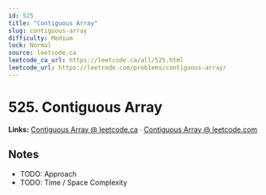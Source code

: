 ```yaml
--- 
id: 525
title: "Contiguous Array"
slug: contiguous-array
difficulty: Medium
lock: Normal
source: leetcode.ca
leetcode_ca_url: https://leetcode.ca/all/525.html
leetcode_url: https://leetcode.com/problems/contiguous-array/
---
```


# 525. Contiguous Array

**Links:** [Contiguous Array @ leetcode.ca](https://leetcode.ca/all/525.html) · [Contiguous Array @ leetcode.com](https://leetcode.com/problems/contiguous-array/)

## Notes
- TODO: Approach
- TODO: Time / Space Complexity
